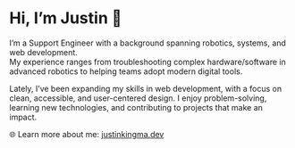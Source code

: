 # Hi, I’m Justin 👋

I’m a Support Engineer with a background spanning robotics, systems, and web development.  
My experience ranges from troubleshooting complex hardware/software in advanced robotics to helping teams adopt modern digital tools.  

Lately, I’ve been expanding my skills in web development, with a focus on clean, accessible, and user-centered design. I enjoy problem-solving, learning new technologies, and contributing to projects that make an impact.  

🌐 Learn more about me: [justinkingma.dev](https://justinkingma.dev)

<!--
**justin-kingma/justin-kingma** is a ✨ _special_ ✨ repository because its `README.md` (this file) appears on your GitHub profile.

Here are some ideas to get you started:

- 🔭 I’m currently working on ...
- 🌱 I’m currently learning ...
- 👯 I’m looking to collaborate on ...
- 🤔 I’m looking for help with ...
- 💬 Ask me about ...
- 📫 How to reach me: ...
- 😄 Pronouns: ...
- ⚡ Fun fact: ...
-->
